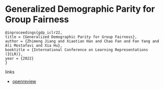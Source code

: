 # Generalized Demographic Parity for Group Fairness

```
@inproceedings{gdp_iclr22,
title = {Generalized Demographic Parity for Group Fairness},
author = {Zhimeng Jiang and Xiaotian Han and Chao Fan and Fan Yang and Ali Mostafavi and Xia Hu},
booktitle = {International Conference on Learning Representations (ICLR)},
year = {2022}
}
```

links
- [openreview](https://openreview.net/forum?id=YigKlMJwjye)
